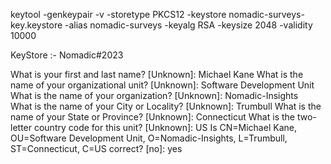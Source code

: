 keytool -genkeypair -v -storetype PKCS12 -keystore nomadic-surveys-key.keystore -alias nomadic-surveys -keyalg RSA -keysize 2048 -validity 10000

KeyStore :- Nomadic#2023

What is your first and last name?
[Unknown]: Michael Kane
What is the name of your organizational unit?
[Unknown]: Software Development Unit
What is the name of your organization?
[Unknown]: Nomadic-Insights  
What is the name of your City or Locality?
[Unknown]: Trumbull
What is the name of your State or Province?
[Unknown]: Connecticut
What is the two-letter country code for this unit?
[Unknown]: US
Is CN=Michael Kane, OU=Software Development Unit, O=Nomadic-Insights, L=Trumbull, ST=Connecticut, C=US correct?
[no]: yes
